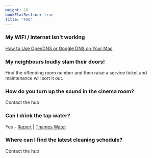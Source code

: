 ```yaml
---
weight: 10
bookFlatSection: true
title: "FAQ"
---
```


### My WiFi / internet isn't working
[How to Use OpenDNS or Google DNS on Your Mac](https://www.howtogeek.com/howto/38793/how-to-switch-mac-os-x-to-use-opendns-or-google-dns/)

### My neighbours loudly slam their doors!
Find the offending room number and then raise a service ticket and maintenance will sort it out.

### How do you turn up the sound in the cinema room?
Contact the hub

### Can I drink the tap water?
Yes - [Report](http://twmediadevcdn.azureedge.net/waterquality/WQ%20Report_Z0254_Isle%20of%20Dogs%20South.pdf) | [Thames Water](https://wholesale.thameswater.co.uk/check-the-water-quality-in-your-area)

### Where can I find the latest cleaning schedule?
Contact the hub
